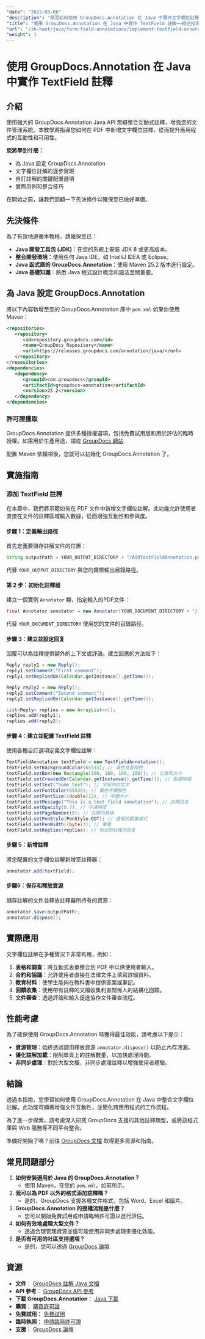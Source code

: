 ```yaml
---
"date": "2025-05-06"
"description": "學習如何使用 GroupDocs.Annotation 在 Java 中實作文字欄位註釋，以增強文件互動性。本指南提供全面的逐步說明和實際應用，請留意。"
"title": "使用 GroupDocs.Annotation 在 Java 中實作 TextField 註解——綜合指南"
"url": "/zh-hant/java/form-field-annotations/implement-textfield-annotations-java-groupdocs/"
"weight": 1
---
```


# 使用 GroupDocs.Annotation 在 Java 中實作 TextField 註釋

## 介紹

使用強大的 GroupDocs.Annotation Java API 無縫整合互動式註釋，增強您的文件管理系統。本教學將指導您如何在 PDF 中新增文字欄位註釋，從而提升應用程式的互動性和可用性。

**您將學到什麼：**
- 為 Java 設定 GroupDocs.Annotation
- 文字欄位註解的逐步實現
- 自訂註解的關鍵配置選項
- 實際用例和整合技巧

在開始之前，讓我們回顧一下先決條件以確保您已做好準備。

## 先決條件

為了有效地遵循本教程，請確保您已：
- **Java 開發工具包 (JDK)**：在您的系統上安裝 JDK 8 或更高版本。
- **整合開發環境**：使用任何 Java IDE，如 IntelliJ IDEA 或 Eclipse。
- **Java 函式庫的 GroupDocs.Annotation**：使用 Maven 25.2 版本進行設定。
- **Java 基礎知識**：熟悉 Java 程式設計概念和語法至關重要。

## 為 Java 設定 GroupDocs.Annotation

將以下內容新增至您的 GroupDocs.Annotation 庫中 `pom.xml` 如果你使用 Maven：

```xml
<repositories>
   <repository>
      <id>repository.groupdocs.com</id>
      <name>GroupDocs Repository</name>
      <url>https://releases.groupdocs.com/annotation/java/</url>
   </repository>
</repositories>
<dependencies>
   <dependency>
      <groupId>com.groupdocs</groupId>
      <artifactId>groupdocs-annotation</artifactId>
      <version>25.2</version>
   </dependency>
</dependencies>
```

### 許可證獲取

GroupDocs.Annotation 提供多種授權選項，包括免費試用版和用於評估的臨時授權。如需用於生產用途，請從 [GroupDocs 網站](https://purchase。groupdocs.com/buy).

配置 Maven 依賴項後，您就可以初始化 GroupDocs.Annotation 了。

## 實施指南

### 添加 TextField 註釋

在本節中，我們將示範如何在 PDF 文件中新增文字欄位註解。此功能允許使用者直接在文件的註釋區域輸入數據，從而增強互動性和參與度。

#### 步驟 1：定義輸出路徑

首先定義要儲存註解文件的位置：

```java
String outputPath = YOUR_OUTPUT_DIRECTORY + "/AddTextFieldAnnotation.pdf";
```
代替 `YOUR_OUTPUT_DIRECTORY` 與您的實際輸出目錄路徑。

#### 第 2 步：初始化註釋器

建立一個實例 `Annotator` 類，指定輸入的PDF文件：

```java
final Annotator annotator = new Annotator(YOUR_DOCUMENT_DIRECTORY + "/input.pdf");
```
代替 `YOUR_DOCUMENT_DIRECTORY` 使用您的文件的目錄路徑。

#### 步驟 3：建立並設定回复

回覆可以為註釋提供額外的上下文或評論。建立回應的方法如下：

```java
Reply reply1 = new Reply();
reply1.setComment("First comment");
reply1.setRepliedOn(Calendar.getInstance().getTime());

Reply reply2 = new Reply();
reply2.setComment("Second comment");
reply2.setRepliedOn(Calendar.getInstance().getTime());

List<Reply> replies = new ArrayList<>();
replies.add(reply1);
replies.add(reply2);
```

#### 步驟 4：建立並配置 TextField 註釋

使用各種自訂選項定義文字欄位註解：

```java
TextFieldAnnotation textField = new TextFieldAnnotation();
textField.setBackgroundColor(65535); // 黃色背景顏色
textField.setBox(new Rectangle(100, 100, 100, 100)); // 位置和大小
textField.setCreatedOn(Calendar.getInstance().getTime()); // 創建時間
textField.setText("Some text"); // 字段內的文字
textField.setFontColor(65535); // 黃色字體顏色
textField.setFontSize((double)12); // 字體大小
textField.setMessage("This is a text field annotation"); // 註釋訊息
textField.setOpacity(0.7); // 不透明度
textField.setPageNumber(0); // 註釋的頁碼
textField.setPenStyle(PenStyle.DOT); // 邊框的鋼筆樣式
textField.setPenWidth((byte)3); // 筆寬
textField.setReplies(replies); // 附加對註釋的回复
```

#### 步驟 5：新增註釋

將您配置的文字欄位註解新增至註釋器：

```java
annotator.add(textField);
```

#### 步驟6：保存和釋放資源

儲存註解的文件並釋放註釋器所持有的資源：

```java
annotator.save(outputPath);
annotator.dispose();
```

## 實際應用

文字欄位註解在多種情況下非常有用，例如：
1. **表格和調查**：將互動式表單整合到 PDF 中以供使用者輸入。
2. **合約和協議**：允許使用者直接在法律文件上填寫詳細資料。
3. **教育材料**：使學生能夠在教科書中提供答案或筆記。
4. **回饋收集**：使用帶有註釋的文檔收集利害關係人的結構化回饋。
5. **文件審查**：透過評論和輸入促進協作文件審查流程。

## 性能考慮

為了確保使用 GroupDocs.Annotation 時獲得最佳效能，請考慮以下提示：
- **資源管理**：始終透過調用釋放資源 `annotator.dispose()` 以防止內存洩漏。
- **優化註解加載**：限制單頁上的註解數量，以加快處理時間。
- **非同步處理**：對於大型文檔，非同步處理註釋以增強使用者體驗。

## 結論

透過本指南，您學習如何使用 GroupDocs.Annotation 在 Java 中整合文字欄位註解。此功能可顯著增強文件互動性，並簡化跨應用程式的工作流程。

為了進一步探索，請考慮深入研究 GroupDocs 支援的其他註釋類型，或將該程式庫與 Web 服務等不同平台整合。

準備好開始了嗎？前往 [GroupDocs 文檔](https://docs.groupdocs.com/annotation/java/) 取得更多資源和指南。

## 常見問題部分

1. **如何安裝適用於 Java 的 GroupDocs.Annotation？**
   - 使用 Maven，在您的 `pom.xml`，如前所示。
2. **我可以為 PDF 以外的格式添加註釋嗎？**
   - 是的，GroupDocs 支援各種文件格式，包括 Word、Excel 和圖片。
3. **GroupDocs.Annotation 的授權流程是什麼？**
   - 您可以開始免費試用或申請臨時許可證以進行評估。
4. **如何有效地處理大型文件？**
   - 透過合理管理資源並儘可能使用非同步處理來優化效能。
5. **是否有可用的社區支持選項？**
   - 是的，您可以透過 [GroupDocs 論壇](https://forum。groupdocs.com/c/annotation/).

## 資源
- **文件**： [GroupDocs 註解 Java 文檔](https://docs.groupdocs.com/annotation/java/)
- **API 參考**： [GroupDocs API 參考](https://reference.groupdocs.com/annotation/java/)
- **下載 GroupDocs.Annotation**： [Java 下載](https://releases.groupdocs.com/annotation/java/)
- **購買**： [購買許可證](https://purchase.groupdocs.com/buy)
- **免費試用**： [免費試用](https://releases.groupdocs.com/annotation/java/)
- **臨時執照**： [申請臨時許可證](https://purchase.groupdocs.com/temporary-license/)
- **支援**： [GroupDocs 論壇](https://forum.groupdocs.com/c/annotation/)